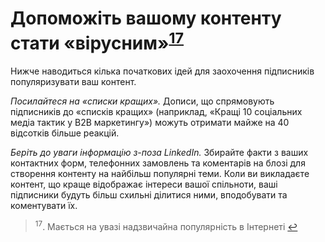 <h1 id="допоможіть-вашому-контенту-стати-«вірусним»17">Допоможіть вашому контенту стати «вірусним»<sup><a href="#fn_17" id="reffn_17">17</a></sup></h1>

Нижче наводиться кілька початкових ідей для заохочення підписників популяризувати ваш контент.

*Посилайтеся на «списки кращих».* Дописи, що спрямовують підписників до «списків кращих» (наприклад, «Кращі 10 соціальних медіа тактик у B2B маркетингу») можуть отримати майже на 40 відсотків більше реакцій. 

*Беріть до уваги інформацію з-поза LinkedIn.* Збирайте факти з ваших контактних форм, телефонних замовлень та коментарів на блозі для створення контенту на найбільш популярні теми. Коли ви викладаєте контент, що краще відображає інтереси вашої спільноти, ваші підписники будуть більш схильні ділитися ними, вподобувати та коментувати їх. 

<blockquote id="fn_17">
<sup>17</sup>. Мається на увазі надзвичайна популярність в Інтернеті <a href="#reffn_17" title="Jump back to footnote [17] in the text."> ↩</a>
</blockquote>